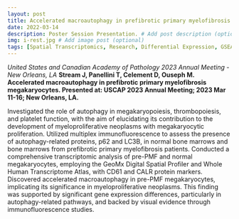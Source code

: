 ```yaml
---
layout: post
title: Accelerated macroautophagy in prefibrotic primary myelofibrosis megakaryocytes.
date: 2022-03-14 
description: Poster Session Presentation. # Add post description (optional)
img: i-rest.jpg # Add image post (optional)
tags: [Spatial Transcriptomics, Research, Differential Expression, GSEA]
---
```


*United States and Canadian Academy of Pathology 2023 Annual Meeting - New Orleans, LA*
**Stream J, Panellini T, Celement D, Ouseph M. Accelerated macroautophagy in prefibrotic primary myelofibrosis megakaryocytes. Presented at: USCAP 2023 Annual Meeting; 2023 Mar 11-16; New Orleans, LA.**

Investigated the role of autophagy in megakaryopoiesis, thrombopoiesis, and platelet function, with the aim of elucidating its contribution to the development of myeloproliferative neoplasms with megakaryocytic proliferation. Utilized multiplex immunofluorescence to assess the presence of autophagy-related proteins, p62 and LC3B, in normal bone marrows and bone marrows from prefibrotic primary myelofibrosis patients. Conducted a comprehensive transcriptomic analysis of pre-PMF and normal megakaryocytes, employing the GeoMx Digital Spatial Profiler and Whole Human Transcriptome Atlas, with CD61 and CALR protein markers. Discovered accelerated macroautophagy in pre-PMF megakaryocytes, implicating its significance in myeloproliferative neoplasms. This finding was supported by significant gene expression differences, particularly in autophagy-related pathways, and backed by visual evidence through immunofluorescence studies.

